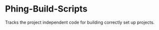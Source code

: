 Phing-Build-Scripts
===================

Tracks the project independent code for building correctly set up projects.